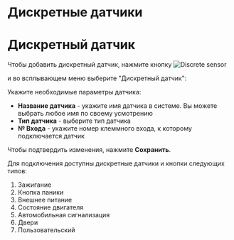 # Дискретные датчики

# Дискретный датчик

Чтобы добавить дискретный датчик, нажмите кнопку ![Discrete sensor](https://www.navixy.com/wp-content/uploads/2019/06/plus.jpg)

 и во всплывающем меню выберите "Дискретный датчик":

Укажите необходимые параметры датчика:

- **Название датчика** - укажите имя датчика в системе. Вы можете выбрать любое имя по своему усмотрению
- **Тип датчика** - выберите тип датчика
- **№ Входа** - укажите номер клеммного входа, к которому подключается датчик

Чтобы подтвердить изменения, нажмите **Сохранить**.

Для подключения доступны дискретные датчики и кнопки следующих типов:

1. Зажигание
2. Кнопка паники
3. Внешнее питание
4. Состояние двигателя
5. Автомобильная сигнализация
6. Двери
7. Пользовательский